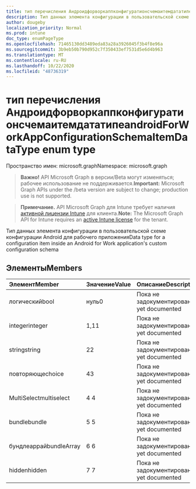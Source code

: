 ```yaml
---
title: тип перечисления Андроидфорворкаппконфигуратионсчемаитемдататипе
description: Тип данных элемента конфигурации в пользовательской схеме конфигурации Android для рабочего приложения
author: dougeby
localization_priority: Normal
ms.prod: intune
doc_type: enumPageType
ms.openlocfilehash: 71465130dd3489eda83a28a3926045f3b4f8e96a
ms.sourcegitcommit: 3b9eb50b790d952c7f350433ef7531d5e6d4b963
ms.translationtype: MT
ms.contentlocale: ru-RU
ms.lasthandoff: 10/22/2020
ms.locfileid: "48736319"
---
```

# <a name="androidforworkappconfigurationschemaitemdatatype-enum-type"></a><span data-ttu-id="b3f19-103">тип перечисления Андроидфорворкаппконфигуратионсчемаитемдататипе</span><span class="sxs-lookup"><span data-stu-id="b3f19-103">androidForWorkAppConfigurationSchemaItemDataType enum type</span></span>

<span data-ttu-id="b3f19-104">Пространство имен: microsoft.graph</span><span class="sxs-lookup"><span data-stu-id="b3f19-104">Namespace: microsoft.graph</span></span>

> <span data-ttu-id="b3f19-105">**Важно!** API Microsoft Graph в версии/Beta могут изменяться; рабочее использование не поддерживается.</span><span class="sxs-lookup"><span data-stu-id="b3f19-105">**Important:** Microsoft Graph APIs under the /beta version are subject to change; production use is not supported.</span></span>

> <span data-ttu-id="b3f19-106">**Примечание.** API Microsoft Graph для Intune требует наличия [активной лицензии Intune](https://go.microsoft.com/fwlink/?linkid=839381) для клиента.</span><span class="sxs-lookup"><span data-stu-id="b3f19-106">**Note:** The Microsoft Graph API for Intune requires an [active Intune license](https://go.microsoft.com/fwlink/?linkid=839381) for the tenant.</span></span>

<span data-ttu-id="b3f19-107">Тип данных элемента конфигурации в пользовательской схеме конфигурации Android для рабочего приложения</span><span class="sxs-lookup"><span data-stu-id="b3f19-107">Data type for a configuration item inside an Android for Work application's custom configuration schema</span></span>

## <a name="members"></a><span data-ttu-id="b3f19-108">Элементы</span><span class="sxs-lookup"><span data-stu-id="b3f19-108">Members</span></span>
|<span data-ttu-id="b3f19-109">Элемент</span><span class="sxs-lookup"><span data-stu-id="b3f19-109">Member</span></span>|<span data-ttu-id="b3f19-110">Значение</span><span class="sxs-lookup"><span data-stu-id="b3f19-110">Value</span></span>|<span data-ttu-id="b3f19-111">Описание</span><span class="sxs-lookup"><span data-stu-id="b3f19-111">Description</span></span>|
|:---|:---|:---|
|<span data-ttu-id="b3f19-112">логический</span><span class="sxs-lookup"><span data-stu-id="b3f19-112">bool</span></span>|<span data-ttu-id="b3f19-113">нуль</span><span class="sxs-lookup"><span data-stu-id="b3f19-113">0</span></span>|<span data-ttu-id="b3f19-114">Пока не задокументировано.</span><span class="sxs-lookup"><span data-stu-id="b3f19-114">Not yet documented</span></span>|
|<span data-ttu-id="b3f19-115">integer</span><span class="sxs-lookup"><span data-stu-id="b3f19-115">integer</span></span>|<span data-ttu-id="b3f19-116">1,1</span><span class="sxs-lookup"><span data-stu-id="b3f19-116">1</span></span>|<span data-ttu-id="b3f19-117">Пока не задокументировано.</span><span class="sxs-lookup"><span data-stu-id="b3f19-117">Not yet documented</span></span>|
|<span data-ttu-id="b3f19-118">string</span><span class="sxs-lookup"><span data-stu-id="b3f19-118">string</span></span>|<span data-ttu-id="b3f19-119">2</span><span class="sxs-lookup"><span data-stu-id="b3f19-119">2</span></span>|<span data-ttu-id="b3f19-120">Пока не задокументировано.</span><span class="sxs-lookup"><span data-stu-id="b3f19-120">Not yet documented</span></span>|
|<span data-ttu-id="b3f19-121">повторяюще</span><span class="sxs-lookup"><span data-stu-id="b3f19-121">choice</span></span>|<span data-ttu-id="b3f19-122">4</span><span class="sxs-lookup"><span data-stu-id="b3f19-122">3</span></span>|<span data-ttu-id="b3f19-123">Пока не задокументировано.</span><span class="sxs-lookup"><span data-stu-id="b3f19-123">Not yet documented</span></span>|
|<span data-ttu-id="b3f19-124">MultiSelect</span><span class="sxs-lookup"><span data-stu-id="b3f19-124">multiselect</span></span>|<span data-ttu-id="b3f19-125">4 </span><span class="sxs-lookup"><span data-stu-id="b3f19-125">4</span></span>|<span data-ttu-id="b3f19-126">Пока не задокументировано.</span><span class="sxs-lookup"><span data-stu-id="b3f19-126">Not yet documented</span></span>|
|<span data-ttu-id="b3f19-127">bundle</span><span class="sxs-lookup"><span data-stu-id="b3f19-127">bundle</span></span>|<span data-ttu-id="b3f19-128">5 </span><span class="sxs-lookup"><span data-stu-id="b3f19-128">5</span></span>|<span data-ttu-id="b3f19-129">Пока не задокументировано.</span><span class="sxs-lookup"><span data-stu-id="b3f19-129">Not yet documented</span></span>|
|<span data-ttu-id="b3f19-130">бундлеаррай</span><span class="sxs-lookup"><span data-stu-id="b3f19-130">bundleArray</span></span>|<span data-ttu-id="b3f19-131">6 </span><span class="sxs-lookup"><span data-stu-id="b3f19-131">6</span></span>|<span data-ttu-id="b3f19-132">Пока не задокументировано.</span><span class="sxs-lookup"><span data-stu-id="b3f19-132">Not yet documented</span></span>|
|<span data-ttu-id="b3f19-133">hidden</span><span class="sxs-lookup"><span data-stu-id="b3f19-133">hidden</span></span>|<span data-ttu-id="b3f19-134">7 </span><span class="sxs-lookup"><span data-stu-id="b3f19-134">7</span></span>|<span data-ttu-id="b3f19-135">Пока не задокументировано.</span><span class="sxs-lookup"><span data-stu-id="b3f19-135">Not yet documented</span></span>|





